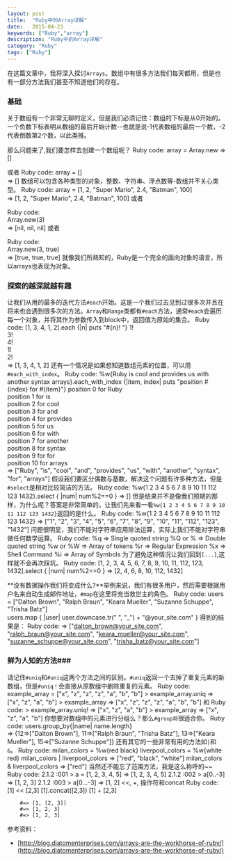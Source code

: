 ```yaml
---
layout: post
title:  "Ruby中的Array详解"
date:   2015-04-23
keywords: ["Ruby","array"]
description: "Ruby中的Array详解"
category: "Ruby"
tags: ["Ruby"]
---
```

在这篇文章中，我将深入探讨`Arrays`。数组中有很多方法我们每天都用，但是也有一部分方法我们甚至不知道他们的存在。
### 基础
关于数组有一个非常无聊的定义，但是我们必须记住：数组的下标是从0开始的。一个负数下标表明从数组的最后开始计数--也就是说-1代表数组的最后一个数，-2代表倒数第2个数，以此类推。

那么问题来了,我们要怎样去创建一个数组呢？
 Ruby code:
		array = Array.new 
		 => []
        
或者
 Ruby code:
		array = []  
		 => []
数组可以包含各种类型的对象，整数、字符串、浮点数等-数组并不关心类型。
 Ruby code:
		array = [1, 2, "Super Mario", 2.4, "Batman", 100]  
		 => [1, 2, "Super Mario", 2.4, "Batman", 100]
或者

 Ruby code:		
        Array.new(3)  
		 => [nil, nil, nil] 
或者

 Ruby code:		
        Array.new(3, true)  
		 => [true, true, true]
就像我们所熟知的，Ruby是一个完全的面向对象的语言，所以arrays也表现为对象。
### 探索的越深就越有趣
让我们从用的最多的迭代方法`#each`开始。这是一个我们过去见到过很多次并且在将来也会遇到很多次的方法。`Array`和`Range`类都有`#each`方法，通常`#each`会遍历每一个对象，并将其作为参数传入到block中，返回值为原始的集合。
 Ruby code:
		[1, 3, 4, 1, 2].each {|n| puts "#{n}! "}
		1!  
		3!  
		4!  
		1!  
		2!  
		 => [1, 3, 4, 1, 2]
还有一个情况是如果想知道数组元素的位置，可以用`#each_with_index`。
 Ruby code:
	    %w{Ruby is cool and provides us 
	    with another syntax arrays}.each_with_index {|item, index| puts "position
	    #{index} for #{item}"}
	    position 0 for Ruby  
	    position 1 for is  
	    position 2 for cool  
	    position 3 for and  
	    position 4 for provides  
	    position 5 for us  
	    position 6 for with  
	    position 7 for another  
	    position 8 for syntax  
	    position 9 for for  
	    position 10 for arrays  
	     => ["Ruby", "is", "cool", "and", "provides", 
	         "us", "with", "another", "syntax", "for", 
	         "arrays"]
假设我们要区分偶数与基数，解决这个问题有许多种方法，但是`#select`是相对比较简洁的方法。
 Ruby code:
		%w{1 2 3 4 5 6 7 8 9 10 11 112 123 1432}.select { |num| num%2==0 }
		 => [] 
但是结果并不是像我们预期的那样，为什么呢？答案是非常简单的，让我们先来看一看`%w{1 2 3 4 5 6 7 8 9 10 11 112 123 1432}`返回的是什么。
 Ruby code:
		%w{1 2 3 4 5 6 7 8 9 10 11 112 123 1432}
		 => ["1", "2", "3", "4", "5", "6", "7", "8", "9", "10", "11", "112", "123", "1432"] 
问题很明显，我们不能对字符串应用除法运算，实际上我们不能对字符串做任何数学运算。
 Ruby code:
		%q => Single quoted string
		%Q or % => Double quoted string
		%w or %W => Array of tokens
		%r => Regular Expression
		%x => Shell Command
		%i => Array of Symbols
为了避免这种情况让我们回到`[...]`,这样就不会再次踩坑。
 Ruby code:
		[1, 2, 3, 4, 5, 6, 7, 8, 9, 10, 11, 112, 123, 1432].select { |num| num%2==0 }
		 => [2, 4, 6, 8, 10, 112, 1432]

**没有数据操作我们将变成什么?**举例来说，我们有很多用户，然后需要根据用户名来自动生成邮件地址，`#map`在这里将充当救世主的角色。
 Ruby code:
		users = ["Dalton Brown", "Ralph Braun", "Keara Mueller", "Suzanne Schuppe", "Trisha Batz"]  
		users.map { |user| user.downcase.tr(" ", "_") + "@your_site.com" }
得到的结果是：
 Ruby code:
	    => ["dalton_brown@your_site.com",  "ralph_braun@your_site.com", 
	      "keara_mueller@your_site.com", "suzanne_schuppe@your_site.com", 
	      "trisha_batz@your_site.com"]
### 鲜为人知的方法### 
请记住`#uniq`和`#uniq`这两个方法之间的区别。`#uniq`返回一个去掉了重复元素的新数组，但是`#uniq！`会直接从原数组中删除重复的元素。
 Ruby code:
		example_array = ["x", "z", "z", "z", "a", "b", "b"] 
		> example_array.uniq
		 => ["x", "z", "a", "b"] 
		> example_array
		 => ["x", "z", "z", "z", "a", "b", "b"]
和
  Ruby code:
		> example_array.uniq!
		 => ["x", "z", "a", "b"] 
		> example_array
		 => ["x", "z", "a", "b"]
你想要对数组中的元素进行分组么？那么`#group将`很适合你。
  Ruby code:
		users.group_by{|name| name.length}  
		 => {12=>["Dalton Brown"], 11=>["Ralph Braun", "Trisha Batz"], 13=>["Keara Mueller"], 15=>["Suzanne Schuppe"]} 
还有其它的一些非常有用的方法如`|`和 `&`。
 Ruby code:
		milan_colors = %w{red black}
		liverpool_colors = %w{white red}
		milan_colors | liverpool_colors
		=> ["red", "black", "white"] 
		milan_colors & liverpool_colors
		=> ["red"]
当然还不能忘了范围方法，我是这么称呼的~~
 Ruby code:
		2.1.2 :001 > a = [1, 2, 3, 4, 5]
		=> [1, 2, 3, 4, 5] 
		2.1.2 :002 > a[0..-3]
		=> [1, 2, 3] 
		2.1.2 :003 > a[0...-3]
		=> [1, 2]
<<, +, 操作符和concat
 Ruby code:
	    [1] << [2,3]
	    [1].concat([2,3])
	    [1] + [2,3]

        #=> [1, [2, 3]]
        #=> [1, 2, 3]
        #=> [1, 2, 3]
        
参考资料：

- [http://blog.diatomenterprises.com/arrays-are-the-workhorse-of-ruby/](http://blog.diatomenterprises.com/arrays-are-the-workhorse-of-ruby/)        

